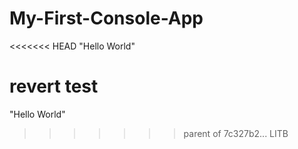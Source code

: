 # My-First-Console-App

<<<<<<< HEAD
"Hello World"

revert test
=======
"Hello World"
>>>>>>> parent of 7c327b2... LITB
